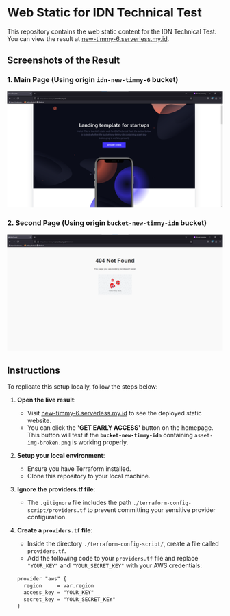 # Web Static for IDN Technical Test

This repository contains the web static content for the IDN Technical Test. You can view the result at [new-timmy-6.serverless.my.id](http://new-timmy-6.serverless.my.id).

## Screenshots of the Result

### 1. Main Page (Using origin `idn-new-timmy-6` bucket)

![Main Page - idn-new-timmy-6](images/main-page.png)

### 2. Second Page (Using origin `bucket-new-timmy-idn` bucket)

![Second Page - bucket-new-timmy-idn](images/second-page.png)

## Instructions

To replicate this setup locally, follow the steps below:

1. **Open the live result**: 
   - Visit [new-timmy-6.serverless.my.id](http://new-timmy-6.serverless.my.id) to see the deployed static website.
   - You can click the **'GET EARLY ACCESS'** button on the homepage. This button will test if the **`bucket-new-timmy-idn`** containing `asset-img-broken.png` is working properly.

2. **Setup your local environment**:
   - Ensure you have Terraform installed.
   - Clone this repository to your local machine.

3. **Ignore the providers.tf file**:
   - The `.gitignore` file includes the path `./terraform-config-script/providers.tf` to prevent committing your sensitive provider configuration.
   
4. **Create a `providers.tf` file**:
   - Inside the directory `./terraform-config-script/`, create a file called `providers.tf`.
   - Add the following code to your `providers.tf` file and replace `"YOUR_KEY"` and `"YOUR_SECRET_KEY"` with your AWS credentials:

   ```hcl
   provider "aws" {
     region     = var.region
     access_key = "YOUR_KEY"
     secret_key = "YOUR_SECRET_KEY"
   }

